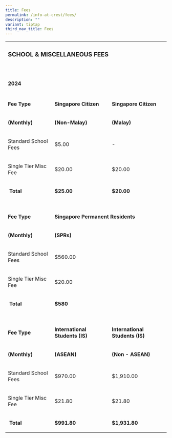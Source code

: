 ```yaml
---
title: Fees
permalink: /info-at-crest/fees/
description: ""
variant: tiptap
third_nav_title: Fees
---
```

<table style="minWidth: 75px">
<colgroup>
<col>
<col>
<col>
</colgroup>
<tbody>
<tr>
<td rowspan="1" colspan="3">
<h3>SCHOOL &amp; MISCELLANEOUS FEES</h3>
</td>
</tr>
<tr>
<td rowspan="1" colspan="1">
<p></p>
</td>
<td rowspan="1" colspan="1">
<p></p>
</td>
<td rowspan="1" colspan="1">
<p></p>
</td>
</tr>
<tr>
<td rowspan="1" colspan="1">
<h4>2024</h4>
</td>
<td rowspan="1" colspan="1">
<p></p>
</td>
<td rowspan="1" colspan="1">
<p></p>
</td>
</tr>
<tr>
<td rowspan="1" colspan="1">
<p><strong>Fee Type</strong>
</p>
</td>
<td rowspan="1" colspan="1">
<p><strong>Singapore Citizen</strong>
</p>
</td>
<td rowspan="1" colspan="1">
<p><strong>Singapore Citizen</strong>
</p>
</td>
</tr>
<tr>
<td rowspan="1" colspan="1">
<p><strong>(Monthly)</strong>
</p>
</td>
<td rowspan="1" colspan="1">
<p><strong>(Non-Malay)</strong>
</p>
</td>
<td rowspan="1" colspan="1">
<p><strong>(Malay)</strong>
</p>
</td>
</tr>
<tr>
<td rowspan="1" colspan="1">
<p>Standard School Fees</p>
</td>
<td rowspan="1" colspan="1">
<p>$5.00</p>
</td>
<td rowspan="1" colspan="1">
<p>-</p>
</td>
</tr>
<tr>
<td rowspan="1" colspan="1">
<p>Single Tier Misc Fee</p>
</td>
<td rowspan="1" colspan="1">
<p>$20.00</p>
</td>
<td rowspan="1" colspan="1">
<p>$20.00</p>
</td>
</tr>
<tr>
<td rowspan="1" colspan="1">
<p><strong>&nbsp;Total</strong>
</p>
</td>
<td rowspan="1" colspan="1">
<p><strong>$25.00</strong>
</p>
</td>
<td rowspan="1" colspan="1">
<p><strong>$20.00</strong>
</p>
</td>
</tr>
<tr>
<td rowspan="1" colspan="1">
<p></p>
</td>
<td rowspan="1" colspan="1">
<p></p>
</td>
<td rowspan="1" colspan="1">
<p></p>
</td>
</tr>
<tr>
<td rowspan="1" colspan="1">
<p><strong>Fee Type</strong>
</p>
</td>
<td rowspan="1" colspan="2">
<p><strong>Singapore Permanent Residents</strong>
</p>
</td>
</tr>
<tr>
<td rowspan="1" colspan="1">
<p><strong>(Monthly)</strong>
</p>
</td>
<td rowspan="1" colspan="2">
<p><strong>(SPRs)</strong>
</p>
</td>
</tr>
<tr>
<td rowspan="1" colspan="1">
<p>Standard School Fees</p>
</td>
<td rowspan="1" colspan="2">
<p>$560.00</p>
</td>
</tr>
<tr>
<td rowspan="1" colspan="1">
<p>Single Tier Misc Fee</p>
</td>
<td rowspan="1" colspan="2">
<p>$20.00</p>
</td>
</tr>
<tr>
<td rowspan="1" colspan="1">
<p><strong>&nbsp;Total</strong>
</p>
</td>
<td rowspan="1" colspan="2">
<p><strong>$580</strong>
</p>
</td>
</tr>
<tr>
<td rowspan="1" colspan="1">
<p></p>
</td>
<td rowspan="1" colspan="1">
<p></p>
</td>
<td rowspan="1" colspan="1">
<p></p>
</td>
</tr>
<tr>
<td rowspan="1" colspan="1">
<p><strong>Fee Type</strong>
</p>
</td>
<td rowspan="1" colspan="1">
<p><strong>International Students (IS)</strong>
</p>
</td>
<td rowspan="1" colspan="1">
<p><strong>International Students (IS)</strong>
</p>
</td>
</tr>
<tr>
<td rowspan="1" colspan="1">
<p><strong>(Monthly)</strong>
</p>
</td>
<td rowspan="1" colspan="1">
<p><strong>(ASEAN)</strong>
</p>
</td>
<td rowspan="1" colspan="1">
<p><strong>(Non - ASEAN)</strong>
</p>
</td>
</tr>
<tr>
<td rowspan="1" colspan="1">
<p>Standard School Fees</p>
</td>
<td rowspan="1" colspan="1">
<p>$970.00</p>
</td>
<td rowspan="1" colspan="1">
<p>$1,910.00</p>
</td>
</tr>
<tr>
<td rowspan="1" colspan="1">
<p>Single Tier Misc Fee</p>
</td>
<td rowspan="1" colspan="1">
<p>$21.80</p>
</td>
<td rowspan="1" colspan="1">
<p>$21.80</p>
</td>
</tr>
<tr>
<td rowspan="1" colspan="1">
<p><strong>&nbsp;Total</strong>
</p>
</td>
<td rowspan="1" colspan="1">
<p><strong>$991.80</strong>
</p>
</td>
<td rowspan="1" colspan="1">
<p><strong>$1,931.80</strong>
</p>
</td>
</tr>
</tbody>
</table>
<p></p>